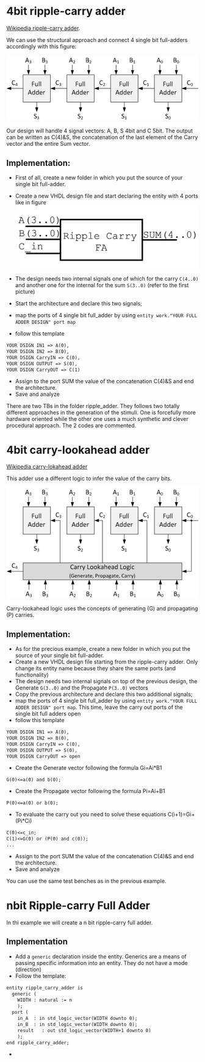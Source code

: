 # 4bit ripple-carry adder

[Wikipedia ripple-carry adder](https://en.wikipedia.org/wiki/Adder_(electronics)#Ripple-carry_adder).

We can use the structural approach and connect 4 single bit full-adders accordingly with this figure:

![alt text](ripple-carry-adder-4-bit.png )

Our design will handle 4 signal vectors: A, B, S 4bit and C 5bit. The output can be written as C(4)&S, the concatenation of the last element of the Carry vector and the entire Sum vector.

## Implementation:
- First of all, create a new folder in which you put the source of your single bit full-adder.
- Create a new VHDL design file and start declaring the entity with 4 ports like in figure
![alt text](Ripple_adder.png )

- The design needs two internal signals one of which for the carry `C(4..0)` and another one for the internal for the sum `S(3..0)` (refer to the first picture)
- Start the architecture and declare this two signals;
- map the ports of 4 single bit full_adder by using `entity work."YOUR FULL ADDER DESIGN" port map`
- follow this template

```
YOUR DSIGN IN1 => A(0),
YOUR DSIGN IN2 => B(0),
YOUR DSIGN CarryIN => C(0),
YOUR DSIGN OUTPUT => S(0),
YOUR DSIGN CarryOUT => C(1)
```
- Assign to the port SUM the value of the concatenation C(4)&S and end the architecture.
- Save and analyze

There are two TBs in the folder ripple_adder. They follows two totally different approaches in the generation of the stimuli. One is forcefully more hardware oriented while the other one uses a much synthetic and clever procedural approach. The 2 codes are commented.


# 4bit carry-lookahead adder 

[Wikipedia carry-lokahead adder](https://en.wikipedia.org/wiki/Carry-lookahead_adder)

This adder use a different logic to infer the value of the carry bits.

![alt text](carry-lookahead-adder-4-bit.png )

Carry-lookahead logic uses the concepts of generating (G) and propagating (P) carries.

## Implementation:
- As for the precious example, create a new folder in which you put the source of your single bit full-adder.
- Create a new VHDL design file starting from the ripple-carry adder. Only change its entity name because they share the same ports (and functionality)
- The design needs two internal signals on top of the previous design, the Generate `G(3..0)` and the Propagate `P(3..0)` vectors
- Copy the previous architecture and declare this two additional signals;
- map the ports of 4 single bit full_adder by using `entity work."YOUR FULL ADDER DESIGN" port map`. This time, leave the carry out ports of the single bit full adders open
- follow this template

```
YOUR DSIGN IN1 => A(0),
YOUR DSIGN IN2 => B(0),
YOUR DSIGN CarryIN => C(0),
YOUR DSIGN OUTPUT => S(0),
YOUR DSIGN CarryOUT => open
```
- Create the Generate vector following the formula Gi=Ai*B1
```
G(0)<=a(0) and b(0);
```
- Create the Propagate vector following the formula Pi=Ai+B1
```
P(0)<=a(0) or b(0);
```
- To evaluate the carry out you need to solve these equations C(i+1)=Gi+(Pi*Ci)
```
C(0)<=c_in;
C(1)<=G(0) or (P(0) and c(0));
...
```
- Assign to the port SUM the value of the concatenation C(4)&S and end the architecture.
- Save and analyze

You can use the same test benches as in the previous example.

# nbit Ripple-carry Full Adder

In thi example we will create a n bit ripple-carry full adder.

## Implementation

- Add a `generic` declaration inside the entity. Generics are a means of passing specific information into an entity. They do not have a mode (direction)
- Follow the template:
```
entity ripple_carry_adder is
  generic (
    WIDTH : natural := n
    );
  port (
    in_A  : in std_logic_vector(WIDTH downto 0);
    in_B  : in std_logic_vector(WIDTH downto 0);
    result   : out std_logic_vector(WIDTH+1 downto 0)
    );
end ripple_carry_adder;
```
-





